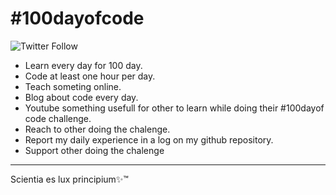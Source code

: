 
#  \#100dayofcode
![Twitter Follow](https://img.shields.io/twitter/follow/Luxcium?label=Follow%20me&style=social)

- Learn every day for 100 day.
- Code at least one hour per day.
- Teach someting online.
- Blog about code every day.
- Youtube something usefull for other to learn while doing their #100dayof code challenge.
- Reach to other doing the chalenge.
- Report my daily experience in a log on my github repository.
- Support other doing the chalenge

----
Scientia es lux principium✨™
